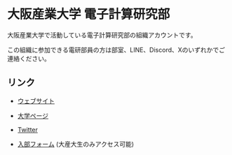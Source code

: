 # 大阪産業大学 電子計算研究部
大阪産業大学で活動している電子計算研究部の組織アカウントです。

この組織に参加できる電研部員の方は部室、LINE、Discord、Xのいずれかでご連絡ください。

## リンク
- [ウェブサイト](https://osu-denken.github.io/)
- [大学ページ](https://www.osaka-sandai.ac.jp/club_circle/club/233)
- [Twitter](https://x.com/osu_denken)

- [入部フォーム](https://forms.gle/GxCxo72AkMDPt3756) (大産大生のみアクセス可能)
